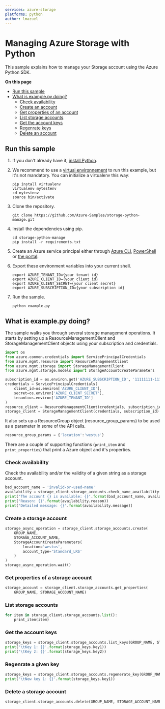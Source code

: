 ```yaml
---
services: azure-storage
platforms: python
author: lmazuel
---
```


# Managing Azure Storage with Python

This sample explains how to manage your Storage account using the Azure Python SDK.

**On this page**

- [Run this sample](#run)
- [What is example.py doing?](#example)
    - [Check availability](#check-available)
    - [Create an account](#create-account)
    - [Get properties of an account](#get-properties)
    - [List storage accounts](#list-storage-accounts)
    - [Get the account keys](#get-keys)
    - [Regenrate keys](#regenerate-keys)
    - [Delete an account](#delete-account)

<a id="run"></a>
## Run this sample

1. If you don't already have it, [install Python](https://www.python.org/downloads/).

1. We recommend to use a [virtual environnement](https://docs.python.org/3/tutorial/venv.html) to run this example, but it's not mandatory. You can initialize a virtualenv this way:

    ```
    pip install virtualenv
    virtualenv mytestenv
    cd mytestenv
    source bin/activate
    ```

1. Clone the repository.

    ```
    git clone https://github.com/Azure-Samples/storage-python-manage.git
    ```

1. Install the dependencies using pip.

    ```
    cd storage-python-manage
    pip install -r requirements.txt
    ```

1. Create an Azure service principal either through
[Azure CLI](https://azure.microsoft.com/en-us/documentation/articles/resource-group-authenticate-service-principal-cli/),
[PowerShell](https://azure.microsoft.com/en-us/documentation/articles/resource-group-authenticate-service-principal/)
or [the portal](https://azure.microsoft.com/en-us/documentation/articles/resource-group-create-service-principal-portal/).

1. Export these environment variables into your current shell. 

    ```
    export AZURE_TENANT_ID={your tenant id}
    export AZURE_CLIENT_ID={your client id}
    export AZURE_CLIENT_SECRET={your client secret}
    export AZURE_SUBSCRIPTION_ID={your subscription id}
    ```

1. Run the sample.

    ```
    python example.py
    ```

<a id="example"></a>
## What is example.py doing?

The sample walks you through several storage management operations.
It starts by setting up a ResourceManagementClient and StorageManagementClient objects using your subscription and credentials.

```python
import os
from azure.common.credentials import ServicePrincipalCredentials
from azure.mgmt.resource import ResourceManagementClient
from azure.mgmt.storage import StorageManagementClient
from azure.mgmt.storage.models import StorageAccountCreateParameters

subscription_id = os.environ.get('AZURE_SUBSCRIPTION_ID', '11111111-1111-1111-1111-111111111111') # your Azure Subscription Id
credentials = ServicePrincipalCredentials(
    client_id=os.environ['AZURE_CLIENT_ID'],
    secret=os.environ['AZURE_CLIENT_SECRET'],
    tenant=os.environ['AZURE_TENANT_ID']
)
resource_client = ResourceManagementClient(credentials, subscription_id)
storage_client = StorageManagementClient(credentials, subscription_id)
```

It also sets up a ResourceGroup object (resource_group_params) to be used as a parameter in some of the API calls.

```python
resource_group_params = {'location':'westus'}
```

There are a couple of supporting functions (`print_item` and `print_properties`) that print a Azure object and it's properties.

<a id="check-available"></a>
### Check availability

Check the availability and/or the validity of a given string as a storage account.

```python
bad_account_name = 'invalid-or-used-name'
availability = storage_client.storage_accounts.check_name_availability(bad_account_name)
print('The account {} is available: {}'.format(bad_account_name, availability.name_available))
print('Reason: {}'.format(availability.reason))
print('Detailed message: {}'.format(availability.message))
```

<a id="create-account"></a>
### Create a storage account

```python
storage_async_operation = storage_client.storage_accounts.create(
    GROUP_NAME,
    STORAGE_ACCOUNT_NAME,
    StorageAccountCreateParameters(
        location='westus',
        account_type='Standard_LRS'
    )
)
storage_async_operation.wait()
```

<a id="get-properties"></a>
### Get properties of a storage account

```python
storage_account = storage_client.storage_accounts.get_properties(
    GROUP_NAME, STORAGE_ACCOUNT_NAME)
```

<a id="list-storage-accounts"></a>
### List storage accounts

```python
for item in storage_client.storage_accounts.list():
    print_item(item)
```

<a id="get-keys"></a>
### Get the account keys

```python
storage_keys = storage_client.storage_accounts.list_keys(GROUP_NAME, STORAGE_ACCOUNT_NAME)
print('\tKey 1: {}'.format(storage_keys.key1))
print('\tKey 2: {}'.format(storage_keys.key2))
```

<a id="regenerate-keys"></a>
### Regenrate a given key

```python
storage_keys = storage_client.storage_accounts.regenerate_key(GROUP_NAME, STORAGE_ACCOUNT_NAME, 'key1')
print('\tNew key 1: {}'.format(storage_keys.key1))
```

<a id="delete-account"></a>
### Delete a storage account

```python
storage_client.storage_accounts.delete(GROUP_NAME, STORAGE_ACCOUNT_NAME)
```
